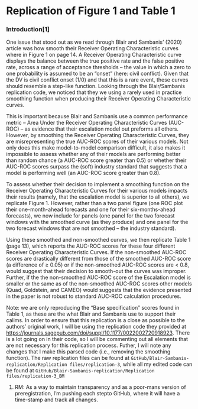 Replication of Figure 1 and Table 1
================

### Introduction\[1\]

One issue that stood out as we read through Blair and Sambanis’ (2020)
article was how smooth their Receiver Operating Characteristic curves
where in Figure 1 on page 14. A Receiver Operating Characteristic curve
displays the balance between the true positive rate and the false
positive rate, across a range of acceptance thresholds – the value in
which a zero to one probability is assumed to be an “onset” (here: civil
conflict). Given that the DV is civil conflict onset (1/0) and that this
is a rare event, these curves should resemble a step-like function.
Looking through the Blair/Sambanis replication code, we noticed that
they we using a rarely used in practice smoothing function when
producing their Receiver Operating Characteristic curves.

This is important because Blair and Sambanis use a common performance
metric – Area Under the Receiver Operating Characteristic Curves
(AUC-ROC) – as evidence that their escalation model out preforms all
others. However, by smoothing the Receiver Operating Characteristic
Curves, they are misrepresenting the true AUC-ROC scores of their
various models. Not only does this make model-to-model comparison
difficult, it also makes it impossible to assess whether any of their
models are performing better than random chance (a AUC-ROC score greater
than 0.5) or whether their AUC-ROC scores surpass the (soft) industry
standard that suggests that a model is performing well (an AUC-ROC score
greater than 0.8).

To assess whether their decision to implement a smoothing function on
the Receiver Operating Characteristic Curves for their various models
impacts their results (namely, that the escalation model is superior to
all others), we replicate Figure 1. However, rather than a two panel
figure (one ROC plot their one-month-ahead forecasts and one for their
six-months-ahead forecasts), we now include for panels (one panel for
the two forecast windows with the smoothed curve (as they produce) and
one panel for the two forecast windows that are not smoothed – the
industry standard).

Using these smoothed and non-smoothed curves, we then replicate Table 1
(page 13), which reports the AUC-ROC scores for these four different
Receiver Operating Characteristic Curves. If the non-smoothed AUC-ROC
scores are drastically different from those of the smoothed AUC-ROC
score (a difference of ≥ 0.05) or if the non-smoothed AUC-ROC scores are
\< 0.8, would suggest that their decision to smooth-out the curves was
improper. Further, if the the non-smoothed AUC-ROC score of the
Escalation model is smaller or the same as of the non-smoothed AUC-ROC
scores other models (Quad, Goldstein, and CAMEO) would suggests that the
evidence presented in the paper is not robust to standard AUC-ROC
calculation procedures.

Note: we are only reproducing the “Base specification” scores found in
Table 1, as these are the what Blair and Sambanis use to support their
calims. In order to ensure that this replication is a close as possible
to the authors’ original work, I will be using the replication code they
provided at
<https://journals.sagepub.com/doi/suppl/10.1177/0022002720918923>. There
is a lot going on in their code, so I will be commenting out all
elements that are not necessary for this replication process. Futher, I
will note any changes that I make this parsed code (i.e., removing the
smoothing function). The raw replication files can be found at
`GitHub/Blair-Sambanis-replication/Replication files/replication-3`,
while all my edited code can be found at
`GitHub/Blair-Sambanis-replication/Replication files/replication-3_BM`

1.  RM: As a way to maintain transparency and as a poor-mans version of
    preregistration, I’m pushing each stepto GitHub, where it will have
    a time-stamp and track all changes.
